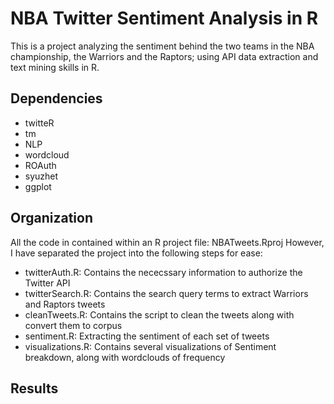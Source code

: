 # NBA Twitter Sentiment Analysis in R
This is a project analyzing the sentiment behind the two teams in the NBA championship, the Warriors and the Raptors; using API data extraction and text mining skills in R. 
## Dependencies
* twitteR
* tm
* NLP
* wordcloud
* ROAuth
* syuzhet
* ggplot
## Organization
All the code in contained within an R project file: 
NBATweets.Rproj
However, I have separated the project into the following steps for ease:
* twitterAuth.R: Contains the nececssary information to authorize the Twitter API
* twitterSearch.R: Contains the search query terms to extract Warriors and Raptors tweets 
* cleanTweets.R: Contains the script to clean the tweets along with convert them to corpus
* sentiment.R: Extracting the sentiment of each set of tweets
* visualizations.R: Contains several visualizations of Sentiment breakdown, along with wordclouds of frequency
## Results
